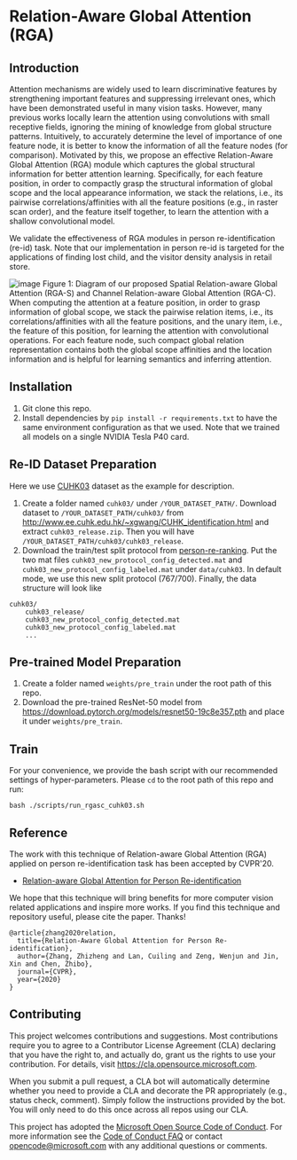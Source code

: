 # Relation-Aware Global Attention (RGA)

## Introduction

Attention mechanisms are widely used to learn discriminative features by strengthening important features and suppressing irrelevant ones, which have been demonstrated useful in many vision tasks. However, many previous works locally learn the attention using convolutions with small receptive fields, ignoring the mining of knowledge from global structure patterns. Intuitively, to accurately determine the level of importance of one feature node, it is better to know the information of all the feature nodes (for comparison). Motivated by this, we propose an effective Relation-Aware Global Attention (RGA) module which captures the global structural information for better attention learning. Specifically, for each feature position, in order to compactly grasp the structural information of global scope and the local appearance information, we stack the relations, i.e., its pairwise correlations/affinities with all the feature positions (e.g., in raster scan order), and the feature itself together, to learn the attention with a shallow convolutional model.  

We validate the effectiveness of RGA modules in person re-identification (re-id) task. Note that our implementation in person re-id is targeted for the applications of finding lost child, and the visitor density analysis in retail store. 

![image](https://github.com/microsoft/Relation-Aware-Global-Attention-Networks/blob/master/diagrams/spatial_channel_RGA.png)
Figure 1: Diagram of our proposed Spatial Relation-aware Global Attention (RGA-S) and Channel Relation-aware Global Attention (RGA-C). When computing the attention at a feature position, in order to grasp information of global scope, we stack the pairwise relation items, i.e., its correlations/affinities with all the feature positions, and the unary item, i.e., the feature of this position, for learning the attention with convolutional operations. For each feature node, such compact global relation representation contains both the global scope affinities and the location information and is helpful for learning semantics and inferring attention.


## Installation

1. Git clone this repo.
2. Install dependencies by `pip install -r requirements.txt` to have the same environment configuration as that we used. Note that we trained all models on a single NVIDIA Tesla P40 card.

## Re-ID Dataset Preparation
Here we use [CUHK03](https://www.cv-foundation.org/openaccess/content_cvpr_2014/papers/Li_DeepReID_Deep_Filter_2014_CVPR_paper.pdf) dataset as the example for description.

1. Create a folder named `cuhk03/` under `/YOUR_DATASET_PATH/`. Download dataset to `/YOUR_DATASET_PATH/cuhk03/` from http://www.ee.cuhk.edu.hk/~xgwang/CUHK_identification.html and extract `cuhk03_release.zip`. Then you will have `/YOUR_DATASET_PATH/cuhk03/cuhk03_release`.
2. Download the train/test split protocol from [person-re-ranking](https://github.com/zhunzhong07/person-re-ranking/tree/master/evaluation/data/CUHK03). Put the two mat files `cuhk03_new_protocol_config_detected.mat` and `cuhk03_new_protocol_config_labeled.mat` under `data/cuhk03`. In default mode, we use this new split protocol (767/700). Finally, the data structure will look like
```
cuhk03/
    cuhk03_release/
    cuhk03_new_protocol_config_detected.mat
    cuhk03_new_protocol_config_labeled.mat
    ...
```

## Pre-trained Model Preparation

1. Create a folder named `weights/pre_train` under the root path of this repo.
2. Download the pre-trained ResNet-50 model from https://download.pytorch.org/models/resnet50-19c8e357.pth and place it under `weights/pre_train`.

## Train

For your convenience, we provide the bash script with our recommended settings of hyper-parameters. Please `cd` to the root path of this repo and run:

`bash ./scripts/run_rgasc_cuhk03.sh`


## Reference

The work with this technique of Relation-aware Global Attention (RGA) applied on person re-identification task has been accepted by CVPR'20. 

- [Relation-aware Global Attention for Person Re-identification](https://arxiv.org/pdf/1904.02998.pdf)

We hope that this technique will bring benefits for more computer vision related applications and inspire more works.
If you find this technique and repository useful, please cite the paper. Thanks!

```
@article{zhang2020relation,
  title={Relation-Aware Global Attention for Person Re-identification},
  author={Zhang, Zhizheng and Lan, Cuiling and Zeng, Wenjun and Jin, Xin and Chen, Zhibo},
  journal={CVPR},
  year={2020}
}
```


## Contributing

This project welcomes contributions and suggestions.  Most contributions require you to agree to a
Contributor License Agreement (CLA) declaring that you have the right to, and actually do, grant us
the rights to use your contribution. For details, visit https://cla.opensource.microsoft.com.

When you submit a pull request, a CLA bot will automatically determine whether you need to provide
a CLA and decorate the PR appropriately (e.g., status check, comment). Simply follow the instructions
provided by the bot. You will only need to do this once across all repos using our CLA.

This project has adopted the [Microsoft Open Source Code of Conduct](https://opensource.microsoft.com/codeofconduct/).
For more information see the [Code of Conduct FAQ](https://opensource.microsoft.com/codeofconduct/faq/) or
contact [opencode@microsoft.com](mailto:opencode@microsoft.com) with any additional questions or comments.
